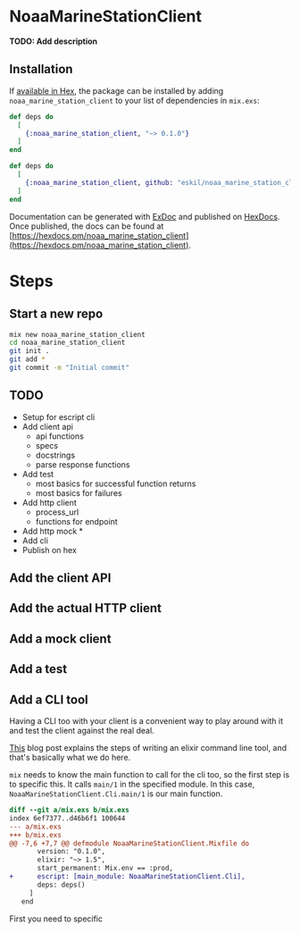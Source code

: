 # NoaaMarineStationClient

**TODO: Add description**

## Installation

If [available in Hex](https://hex.pm/docs/publish), the package can be installed
by adding `noaa_marine_station_client` to your list of dependencies in `mix.exs`:

```elixir
def deps do
  [
    {:noaa_marine_station_client, "~> 0.1.0"}
  ]
end
```

```elixir
def deps do
  [
    {:noaa_marine_station_client, github: "eskil/noaa_marine_station_client"}
  ]
end
```

Documentation can be generated with [ExDoc](https://github.com/elixir-lang/ex_doc)
and published on [HexDocs](https://hexdocs.pm). Once published, the docs can
be found at [https://hexdocs.pm/noaa_marine_station_client](https://hexdocs.pm/noaa_marine_station_client).


# Steps

## Start a new repo

```sh
mix new noaa_marine_station_client
cd noaa_marine_station_client
git init .
git add *
git commit -m "Initial commit"
```

## TODO

  * Setup for escript cli
  * Add client api
    * api functions
    * specs
    * docstrings
    * parse response functions
  * Add test
    * most basics for successful function returns
    * most basics for failures
  * Add http client
    * process_url
    * functions for endpoint
  * Add http mock
    *
  * Add cli
  * Publish on hex

## Add the client API

## Add the actual HTTP client

## Add a mock client

<why>

## Add a test


## Add a CLI tool

Having a CLI too with your client is a convenient way to play around
with it and test the client against the real deal.

[This](http://asquera.de/blog/2015-04-10/writing-a-commandline-app-in-elixir/)
blog post explains the steps of writing an elixir command line tool,
and that's basically what we do here.

`mix` needs to know the main function to call for the cli too, so the
first step is to specific this. It calls `main/1` in the specified
module. In this case, `NoaaMarineStationClient.Cli.main/1` is our main function.

```diff
diff --git a/mix.exs b/mix.exs
index 6ef7377..d46b6f1 100644
--- a/mix.exs
+++ b/mix.exs
@@ -7,6 +7,7 @@ defmodule NoaaMarineStationClient.Mixfile do
       version: "0.1.0",
       elixir: "~> 1.5",
       start_permanent: Mix.env == :prod,
+      escript: [main_module: NoaaMarineStationClient.Cli],
       deps: deps()
     ]
   end
```

First you need to specific
